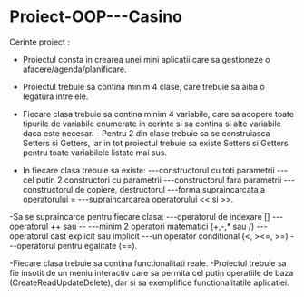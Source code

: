 # Proiect-OOP---Casino

Cerinte proiect :
- Proiectul consta in crearea unei mini aplicatii care sa gestioneze o afacere/agenda/planificare.
- Proiectul trebuie sa contina minim 4 clase, care trebuie sa aiba o legatura intre ele.
- Fiecare clasa trebuie sa contina minim 4 variabile, care sa acopere toate tipurile de variabile enumerate in cerinte si sa contina si alte variabile daca este necesar. - Pentru 2 din clase trebuie sa se construiasca Setters si Getters, iar in tot proiectul trebuie sa existe Setters si Getters pentru toate variabilele listate mai sus. 

- In fiecare clasa trebuie sa existe:
---constructorul cu toti parametrii
---cel putin 2 constructori cu parametrii
---constructorul fara parametrii
---constructorul de copiere, destructorul
---forma supraincarcata a operatorului = 
---supraincarcarea operatorului << si >>.

-Sa se supraincarce pentru fiecare clasa:
---operatorul de indexare []
---operatorul ++ sau --
---minim 2 operatori matematici (+,-,* sau /)
---operatorul cast explicit sau implicit
---un operator conditional (<, ><=, >=) 
---operatorul pentru egalitate (==). 

-Fiecare clasa trebuie sa contina functionalitati reale.
-Proiectul trebuie sa fie insotit de un meniu interactiv care sa permita cel putin operatiile de baza (CreateReadUpdateDelete), dar si sa exemplifice functionalitatile aplicatiei.

